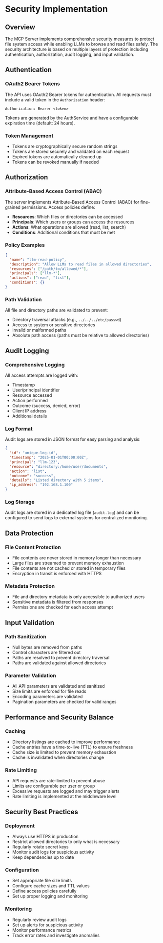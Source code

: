 # Security Implementation

## Overview

The MCP Server implements comprehensive security measures to protect file system access while enabling LLMs to browse and read files safely. The security architecture is based on multiple layers of protection including authentication, authorization, audit logging, and input validation.

## Authentication

### OAuth2 Bearer Tokens

The API uses OAuth2 Bearer tokens for authentication. All requests must include a valid token in the `Authorization` header:

```
Authorization: Bearer <token>
```

Tokens are generated by the AuthService and have a configurable expiration time (default: 24 hours).

### Token Management

- Tokens are cryptographically secure random strings
- Tokens are stored securely and validated on each request
- Expired tokens are automatically cleaned up
- Tokens can be revoked manually if needed

## Authorization

### Attribute-Based Access Control (ABAC)

The server implements Attribute-Based Access Control (ABAC) for fine-grained permissions. Access policies define:

- **Resources**: Which files or directories can be accessed
- **Principals**: Which users or groups can access the resources
- **Actions**: What operations are allowed (read, list, search)
- **Conditions**: Additional conditions that must be met

### Policy Examples

```json
{
  "name": "llm-read-policy",
  "description": "Allow LLMs to read files in allowed directories",
  "resources": ["/path/to/allowed/*"],
  "principals": ["llm-*"],
  "actions": ["read", "list"],
  "conditions": {}
}
```

### Path Validation

All file and directory paths are validated to prevent:

- Directory traversal attacks (e.g., `../../../etc/passwd`)
- Access to system or sensitive directories
- Invalid or malformed paths
- Absolute path access (paths must be relative to allowed directories)

## Audit Logging

### Comprehensive Logging

All access attempts are logged with:

- Timestamp
- User/principal identifier
- Resource accessed
- Action performed
- Outcome (success, denied, error)
- Client IP address
- Additional details

### Log Format

Audit logs are stored in JSON format for easy parsing and analysis:

```json
{
  "id": "unique-log-id",
  "timestamp": "2025-01-01T00:00:00Z",
  "principal": "llm-123",
  "resource": "directory:/home/user/documents",
  "action": "list",
  "outcome": "success",
  "details": "Listed directory with 5 items",
  "ip_address": "192.168.1.100"
}
```

### Log Storage

Audit logs are stored in a dedicated log file (`audit.log`) and can be configured to send logs to external systems for centralized monitoring.

## Data Protection

### File Content Protection

- File contents are never stored in memory longer than necessary
- Large files are streamed to prevent memory exhaustion
- File contents are not cached or stored in temporary files
- Encryption in transit is enforced with HTTPS

### Metadata Protection

- File and directory metadata is only accessible to authorized users
- Sensitive metadata is filtered from responses
- Permissions are checked for each access attempt

## Input Validation

### Path Sanitization

- Null bytes are removed from paths
- Control characters are filtered out
- Paths are resolved to prevent directory traversal
- Paths are validated against allowed directories

### Parameter Validation

- All API parameters are validated and sanitized
- Size limits are enforced for file reads
- Encoding parameters are validated
- Pagination parameters are checked for valid ranges

## Performance and Security Balance

### Caching

- Directory listings are cached to improve performance
- Cache entries have a time-to-live (TTL) to ensure freshness
- Cache size is limited to prevent memory exhaustion
- Cache is invalidated when directories change

### Rate Limiting

- API requests are rate-limited to prevent abuse
- Limits are configurable per user or group
- Excessive requests are logged and may trigger alerts
- Rate limiting is implemented at the middleware level

## Security Best Practices

### Deployment

- Always use HTTPS in production
- Restrict allowed directories to only what is necessary
- Regularly rotate secret keys
- Monitor audit logs for suspicious activity
- Keep dependencies up to date

### Configuration

- Set appropriate file size limits
- Configure cache sizes and TTL values
- Define access policies carefully
- Set up proper logging and monitoring

### Monitoring

- Regularly review audit logs
- Set up alerts for suspicious activity
- Monitor performance metrics
- Track error rates and investigate anomalies